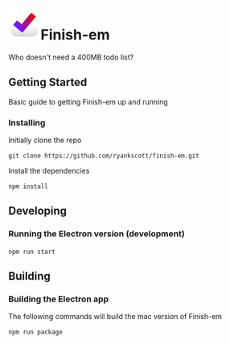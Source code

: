 
<html>
<img src="https://github.com/ryankscott/finish-em/raw/master/assets/icon.svg"
  align="left"
  width="64"
  height=64"
>
  <h1>Finish-em </h1>
</html>
Who doesn't need a 400MB todo list?

## Getting Started

Basic guide to getting Finish-em up and running

### Installing

Initially clone the repo

```
git clone https://github.com/ryankscott/finish-em.git
```

Install the dependencies

```
npm install
```

## Developing

### Running the Electron version (development)

```
npm run start
```

## Building

### Building the Electron app

The following commands will build the mac version of Finish-em

```
npm run package 
```

